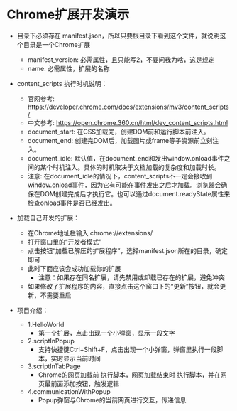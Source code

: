 # Chrome扩展开发演示
- 目录下必须存在 manifest.json，所以只要根目录下看到这个文件，就说明这个目录是一个Chrome扩展
    - manifest_version: 必需属性，且只能写2，不要问我为啥，这是规定
    - name: 必需属性，扩展的名称
- content_scripts 执行时机说明：
    - 官网参考: https://developer.chrome.com/docs/extensions/mv3/content_scripts/
    - 中文参考: https://open.chrome.360.cn/html/dev_content_scripts.html
    - document_start: 在CSS加载完，创建DOM前和运行脚本前注入。
    - document_end: 创建完DOM后，加载图片或frame等子资源前立刻注入。
    - document_idle: 默认值，在document_end和发出window.onload事件之间的某个时机注入。具体的时机取决于文档加载的复杂度和加载时长。
    - 注意: 在document_idle的情况下，content_scripts不一定会接收到window.onload事件，因为它有可能在事件发出之后才加载。浏览器会确保在DOM创建完成后才执行它。也可以通过document.readyState属性来检查onload事件是否已经发出。

- 加载自己开发的扩展：
    - 在Chrome地址栏输入 chrome://extensions/
    - 打开窗口里的“开发者模式”
    - 点击按钮“加载已解压的扩展程序”，选择manifest.json所在的目录，确定即可
    - 此时下面应该会成功加载你的扩展
        - 注意：如果存在同名扩展，请先禁用或卸载已存在的扩展，避免冲突
    - 如果修改了扩展程序的内容，直接点击这个窗口下的“更新”按钮，就会更新，不需要重启

- 项目介绍：
    - 1.HelloWorld
        - 第一个扩展，点击出现一个小弹窗，显示一段文字
    - 2.scriptInPopup
        - 支持快捷键Ctrl+Shift+F，点击出现一个小弹窗，弹窗里执行一段脚本，实时显示当前时间
    - 3.scriptInTabPage
        - Chrome的网页加载前 执行脚本，网页加载结束时 执行脚本，并在网页最前面添加按钮，触发逻辑
    - 4.communicationWithPopup
        - Popup弹窗与Chrome的当前网页进行交互，传递信息


